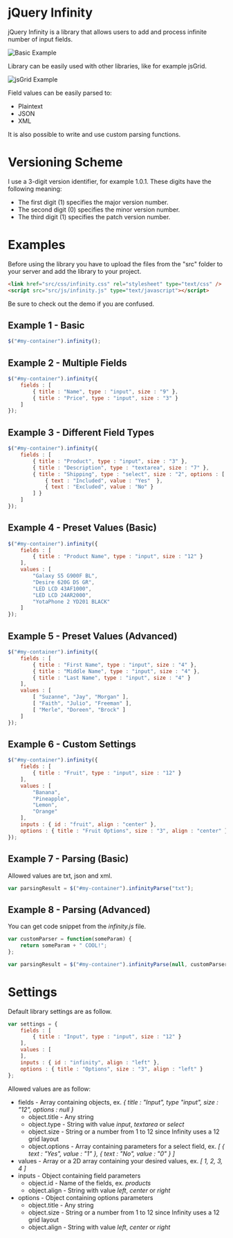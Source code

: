 # jQuery Infinity

jQuery Infinity is a library that allows users to add and process infinite number of input fields.

![Basic Example](demo/img/example.gif)

Library can be easily used with other libraries, like for example jsGrid.

![jsGrid Example](demo/img/jsgrid-example.png)

Field values can be easily parsed to:

* Plaintext
* JSON
* XML

It is also possible to write and use custom parsing functions.

# Versioning Scheme

I use a 3-digit version identifier, for example 1.0.1. These digits have the following meaning:

* The first digit (1) specifies the major version number.
* The second digit (0) specifies the minor version number.
* The third digit (1) specifies the patch version number.

# Examples

Before using the library you have to upload the files from the "src" folder to your server and add the library to your project.

```html
<link href="src/css/infinity.css" rel="stylesheet" type="text/css" />
<script src="src/js/infinity.js" type="text/javascript"></script>
```

Be sure to check out the demo if you are confused.

## Example 1 - Basic

```js
$("#my-container").infinity();
```

## Example 2 - Multiple Fields

```js
$("#my-container").infinity({
    fields : [
        { title : "Name", type : "input", size : "9" },
        { title : "Price", type : "input", size : "3" }
    ]
});
```

## Example 3 - Different Field Types

```js
$("#my-container").infinity({
    fields : [
        { title : "Product", type : "input", size : "3" },
        { title : "Description", type : "textarea", size : "7" },
        { title : "Shipping", type : "select", size : "2", options : [
            { text : "Included", value : "Yes"  },
            { text : "Excluded", value : "No" }
        ] }
    ]
});
```

## Example 4 - Preset Values (Basic)

```js
$("#my-container").infinity({
    fields : [
        { title : "Product Name", type : "input", size : "12" }
    ],
    values : [
        "Galaxy S5 G900F BL",
        "Desire 620G DS GR",
        "LED LCD 43AF1000",
        "LED LCD 24AR2000",
        "YotaPhone 2 YD201 BLACK"
    ]
});
```

## Example 5 - Preset Values (Advanced)

```js
$("#my-container").infinity({
    fields : [
        { title : "First Name", type : "input", size : "4" },
        { title : "Middle Name", type : "input", size : "4" },
        { title : "Last Name", type : "input", size : "4" }
    ],
    values : [
        [ "Suzanne", "Jay", "Morgan" ],
        [ "Faith", "Julio", "Freeman" ],
        [ "Merle", "Doreen", "Brock" ]
    ]
});
```

## Example 6 - Custom Settings

```js
$("#my-container").infinity({
    fields : [
        { title : "Fruit", type : "input", size : "12" }
    ],
    values : [
        "Banana",
        "Pineapple",
        "Lemon",
        "Orange"
    ],
    inputs : { id : "fruit", align : "center" },
    options : { title : "Fruit Options", size : "3", align : "center" }
});

```
## Example 7 - Parsing (Basic)

Allowed values are txt, json and xml.

```js
var parsingResult = $("#my-container").infinityParse("txt");
```

## Example 8 - Parsing (Advanced)

You can get code snippet from the *infinity.js* file.

```js
var customParser = function(someParam) {
    return someParam + " COOL!";
};

var parsingResult = $("#my-container").infinityParse(null, customParser);
```

# Settings

Default library settings are as follow.

```js
var settings = {
    fields : [
        { title : "Input", type : "input", size : "12" }
    ],
    values : [
    ],
    inputs : { id : "infinity", align : "left" },
    options : { title : "Options", size : "3", align : "left" }
};
```

Allowed values are as follow:

* fields - Array containing objects, ex. *{ title : "Input", type "input", size : "12", options : null }*
    * object.title - Any string
    * object.type - String with value *input*, *textarea* or *select*
    * object.size - String or a number from 1 to 12 since Infinity uses a 12 grid layout
    * object.options - Array containing parameters for a select field, ex. *[ { text : "Yes", value : "1"  }, { text : "No", value : "0" } ]*
* values - Array or a 2D array containing your desired values, ex. *[ 1, 2, 3, 4 ]*
* inputs - Object containing field parameters
    * object.id - Name of the fields, ex. *products*
    * object.align - String with value *left*, *center* or *right*
* options - Object containing options parameters
    * object.title - Any string
    * object.size - String or a number from 1 to 12 since Infinity uses a 12 grid layout
    * object.align - String with value *left*, *center* or *right*
